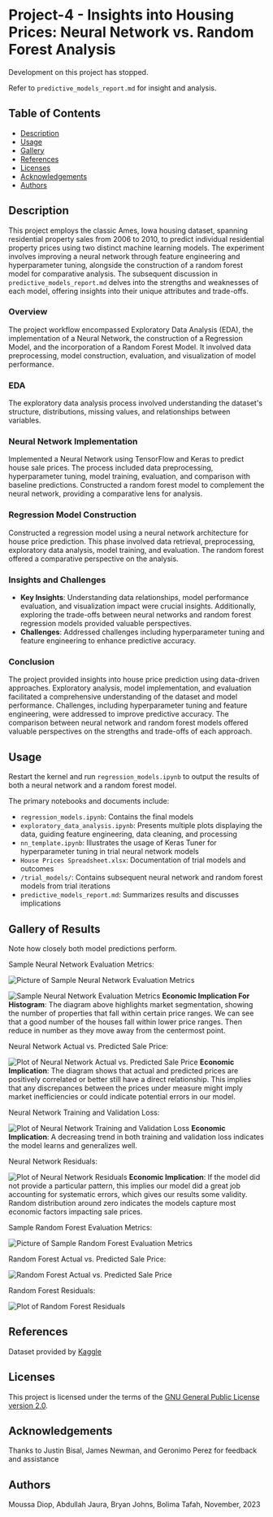 # Project-4 - Insights into Housing Prices: Neural Network vs. Random Forest Analysis

Development on this project has stopped.

Refer to `predictive_models_report.md` for insight and analysis.

## Table of Contents

- [Description](#description)
- [Usage](#usage)
- [Gallery](#gallery-of-results)
- [References](#references)
- [Licenses](#licenses)
- [Acknowledgements](#acknowledgements)
- [Authors](#authors)

## Description

This project employs the classic Ames, Iowa housing dataset, spanning residential property sales from 2006 to 2010, to predict individual residential property prices using two distinct machine learning models. The experiment involves improving a neural network through feature engineering and hyperparameter tuning, alongside the construction of a random forest model for comparative analysis. The subsequent discussion in `predictive_models_report.md` delves into the strengths and weaknesses of each model, offering insights into their unique attributes and trade-offs.

### Overview

The project workflow encompassed Exploratory Data Analysis (EDA), the implementation of a Neural Network, the construction of a Regression Model, and the incorporation of a Random Forest Model. It involved data preprocessing, model construction, evaluation, and visualization of model performance.

### EDA

The exploratory data analysis process involved understanding the dataset's structure, distributions, missing values, and relationships between variables.

### Neural Network Implementation

Implemented a Neural Network using TensorFlow and Keras to predict house sale prices. The process included data preprocessing, hyperparameter tuning, model training, evaluation, and comparison with baseline predictions. Constructed a random forest model to complement the neural network, providing a comparative lens for analysis.

### Regression Model Construction

Constructed a regression model using a neural network architecture for house price prediction. This phase involved data retrieval, preprocessing, exploratory data analysis, model training, and evaluation. The random forest offered a comparative perspective on the analysis.

### Insights and Challenges

- **Key Insights**: Understanding data relationships, model performance evaluation, and visualization impact were crucial insights. Additionally, exploring the trade-offs between neural networks and random forest regression models provided valuable perspectives.
- **Challenges**: Addressed challenges including hyperparameter tuning and feature engineering to enhance predictive accuracy.

### Conclusion

The project provided insights into house price prediction using data-driven approaches. Exploratory analysis, model implementation, and evaluation facilitated a comprehensive understanding of the dataset and model performance. Challenges, including hyperparameter tuning and feature engineering, were addressed to improve predictive accuracy. The comparison between neural network and random forest models offered valuable perspectives on the strengths and trade-offs of each approach.

## Usage

Restart the kernel and run `regression_models.ipynb` to output the results of both a neural network and a random forest model.

The primary notebooks and documents include:

- `regression_models.ipynb`: Contains the final models
- `exploratory_data_analysis.ipynb`: Presents multiple plots displaying the data, guiding feature engineering, data cleaning, and processing
- `nn_template.ipynb`: Illustrates the usage of Keras Tuner for hyperparameter tuning in trial neural network models
- `House Prices Spreadsheet.xlsx`: Documentation of trial models and outcomes
- `/trial_models/`: Contains subsequent neural network and random forest models from trial iterations
- `predictive_models_report.md`: Summarizes results and discusses implications

## Gallery of Results

Note how closely both model predictions perform.

Sample Neural Network Evaluation Metrics:

![Picture of Sample Neural Network Evaluation Metrics](/images/nn_results.png)

![Sample Neural Network Evaluation Metrics](/images/nn_residuals_hist.png)
**Economic Implication For Histogram**: The diagram above highlights market segmentation, showing the number of properties that fall within certain price ranges. We can see that a good number of the houses fall within lower price ranges. Then reduce in number as they move away from the centermost point.

Neural Network Actual vs. Predicted Sale Price:

![Plot of Neural Network Actual vs. Predicted Sale Price](/images/nn_scatter.png)
**Economic Implication**: The diagram shows that actual and predicted prices are positively correlated or better still have a direct relationship. This implies that any discrepances between the prices under measure might imply market inefficiencies or could indicate potential errors in our model.

Neural Network Training and Validation Loss:

![Plot of Neural Network Training and Validation Loss](/images/nn_loss.png)
**Economic Implication**: A decreasing trend in both training and validation loss indicates the model learns and generalizes well.

Neural Network Residuals:

![Plot of Neural Network Residuals](/images/nn_residuals.png)
**Economic Implication**: If the model did not provide a particular pattern, this implies our model did a great job accounting for systematic errors, which gives our results some validity. Random distribution around zero indicates the models capture most economic factors impacting sale prices.

Sample Random Forest Evaluation Metrics:

![Picture of Sample Random Forest Evaluation Metrics](/images/rf_results.png)

Random Forest Actual vs. Predicted Sale Price:

![Random Forest Actual vs. Predicted Sale Price](/images/rf_scatter.png)

Random Forest Residuals:

![Plot of Random Forest Residuals](/images/rf_residuals.png)

## References

Dataset provided by [Kaggle](https://www.kaggle.com/competitions/house-prices-advanced-regression-techniques)

## Licenses

This project is licensed under the terms of the [GNU General Public License version 2.0](https://www.gnu.org/licenses/old-licenses/gpl-2.0.en.html).

## Acknowledgements

Thanks to Justin Bisal, James Newman, and Geronimo Perez for feedback and assistance

## Authors

Moussa Diop, Abdullah Jaura, Bryan Johns, Bolima Tafah, November, 2023
